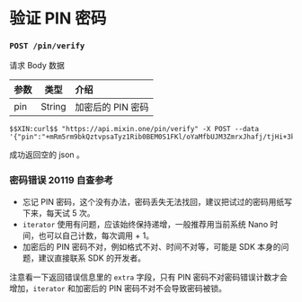 # 验证 PIN 密码

### `POST /pin/verify` 

请求 Body 数据

| 参数 | 类型 | 介绍 |
| :----- | :----: | :---- |
| pin | String | 加密后的 PIN 密码 |

```
$$XIN:curl$$ "https://api.mixin.one/pin/verify" -X POST --data '{"pin":"+mRm5rm9bkQztvpsaTyz1Rib0BEM0S1FKl/oYaMfbUJM3ZmrxJhafj/tjHi+3kwQ"}'
```

成功返回空的 json 。

### 密码错误 20119 自查参考
- 忘记 PIN 密码，这个没有办法，密码丢失无法找回，建议把试过的密码用纸写下来，每天试 5 次。
- `iterator` 使用有问题，应该始终保持递增，一般推荐用当前系统 Nano 时间，也可以自己计数，每次调用 + 1。
- 加密后的 PIN 密码不对，例如格式不对、时间不对等，可能是 SDK 本身的问题，建议直接联系 SDK 的开发者。

注意看一下返回错误信息里的 `extra` 字段，只有 PIN 密码不对密码错误计数才会增加，`iterator` 和加密后的 PIN 密码不对不会导致密码被锁。